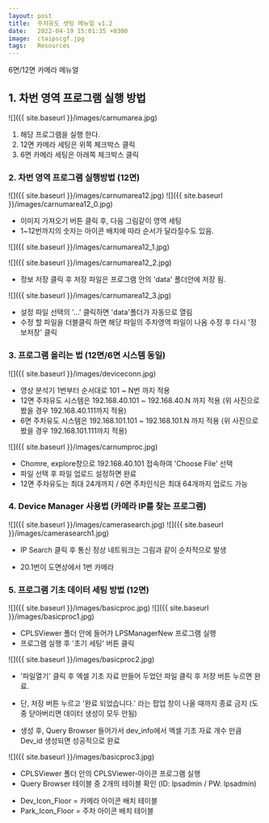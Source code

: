 ```yaml
---
layout: post
title:  주차유도 셋팅 메뉴얼 v1.2
date:   2022-04-19 15:01:35 +0300
image:  ctaipscgf.jpg
tags:   Resources
---
```

6면/12면 카메라 메뉴얼

## 1. 차번 영역 프로그램 실행 방법

![]({{ site.baseurl }}/images/carnumarea.jpg)

1. 해당 프로그램을 실행 한다.
2. 12면 카메라 세팅은 위쪽 체크박스 클릭
3. 6면 카메라 세팅은 아래쪽 체크박스 클릭

### 2. 차번 영역 프로그램 실행방법 (12면)

![]({{ site.baseurl }}/images/carnumarea12.jpg)
![]({{ site.baseurl }}/images/carnumarea12_0.jpg)

* 이미지 가져오기 버튼 클릭 후, 다음 그림같이 영역 세팅
* 1~12번까지의 숫자는 아이콘 배치에 따라 순서가 달라질수도 있음.

![]({{ site.baseurl }}/images/carnumarea12_1.jpg)

![]({{ site.baseurl }}/images/carnumarea12_2.jpg)

* 정보 저장 클릭 후 저장 파일은 프로그램 안의 'data' 폴더안에 저장 됨.

![]({{ site.baseurl }}/images/carnumarea12_3.jpg)

* 설정 파일 선택의 '...' 클릭하면 'data'폴더가 자동으로 열림
* 수정 할 파일을 더블클릭 하면 해당 파일의 주차영역 파일이 나옴 수정 후 다시 '정보저장' 클릭

### 3. 프로그램 올리는 법 (12면/6면 시스템 동일)

![]({{ site.baseurl }}/images/deviceconn.jpg)

* 영상 분석기 1번부터 순서대로 101 ~ N번 까지 적용
* 12면 주차유도 시스템은 192.168.40.101 ~ 192.168.40.N 까지 적용 (위 사진으로 봤을 경우 192.168.40.111까지 적용) 
* 6면 주차유도 시스템은 192.168.101.101 ~ 192.168.101.N 까지 적용 (위 사진으로 봤을 경우 192.168.101.111까지 적용) 

![]({{ site.baseurl }}/images/carnumproc.jpg)

* Chomre, explore창으로 192.168.40.101 접속하여 'Choose File' 선택
* 파일 선택 후 파일 업로드 설정하면 완료
* 12면 주차유도는 최대 24개까지 / 6면 주차인식은 최대 64개까지 업로드 가능

### 4. Device Manager 사용법 (카메라 IP를 찾는 프로그램)

![]({{ site.baseurl }}/images/camerasearch.jpg)
![]({{ site.baseurl }}/images/camerasearch1.jpg)

* IP Search 클릭 후 통신 정상 네트워크는 그림과 같이 순차적으로 발생
- 20.1번이 도면상에서 1번 카메라

### 5. 프로그램 기초 데이터 세팅 방법 (12면)

![]({{ site.baseurl }}/images/basicproc.jpg)
![]({{ site.baseurl }}/images/basicproc1.jpg)

* CPLSViewer 폴더 안에 들어가 LPSManagerNew 프로그램 실행
* 프로그램 실행 후 '초기 세팅' 버튼 클릭

![]({{ site.baseurl }}/images/basicproc2.jpg)

* '파일열기' 클릭 후 엑셀 기초 자료 만들어 두었던 파일 클릭 후 저장 버튼 누르면 완료.
- 단, 저장 버튼 누르고 '완료 되었습니다.' 라는 팝업 창이 나올 때까지 종료 금지 (도중 닫아버리면 데이터 생성이 모두 안됨)
* 생성 후, Query Browser 들어가서 dev_info에서 엑셀 기초 자료 개수 만큼 Dev_id 생성되면 성공적으로 완료

![]({{ site.baseurl }}/images/basicproc3.jpg)

* CPLSViewer 폴더 안의 CPLSViewer-아이콘 프로그램 실행
* Query Browser 테이블 중 2개의 테이블 확인 (ID: lpsadmin / PW: lpsadmin)
- Dev_Icon_Floor = 카메라 아이콘 배치 테이블
- Park_Icon_Floor = 주차 아이콘 배치 테이블